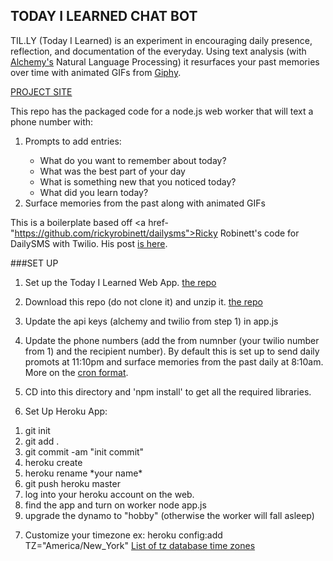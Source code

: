 ## TODAY I LEARNED CHAT BOT
TIL.LY (Today I Learned) is an experiment in encouraging daily presence, reflection, and documentation of the everyday. Using text analysis (with <a href="http://alchemy.com">Alchemy's</a> Natural Language Processing) it resurfaces your past memories over time with animated GIFs from <a href="http://giphy.com">Giphy<a>.

[PROJECT SITE](http://zeroco.github.io/tilly/)

This repo has the packaged code for a node.js web worker that will text a phone number with:
<ol>
<li>Prompts to add entries:</li>
<ul>
<li>What do you want to remember about today?</li>
<li>What was the best part of your day</li>
<li>What is something new that you noticed today?</li>
<li>What did you learn today?</li>
</ul>
<li>Surface memories from the past along with animated GIFs</li>
</ol>

This is a boilerplate based off <a href-"https://github.com/rickyrobinett/dailysms">Ricky Robinett's code for DailySMS with Twilio</a>. His post <a href="https://www.twilio.com/blog/2014/09/send-daily-sms-reminders-using-firebase-node-js-and-twilio.html">is here</a>.

###SET UP
1) Set up the Today I Learned Web App. [the repo](https://github.com/SongHia/tilly-app-boilerplate)

2) Download this repo (do not clone it) and unzip it. [the repo](https://github.com/SongHia/tilly-app-bot-boilerplate)

3) Update the api keys (alchemy and twilio from step 1) in app.js 

4) Update the phone numbers (add the from numnber (your twilio number from 1) and the recipient number). By default this is set up to send daily promots at 11:10pm and surface memories from the past daily at 8:10am. More on the <a href="http://www.nncron.ru/help/EN/working/cron-format.htm">cron format</a>. 

5) CD into this directory and 'npm install' to get all the required libraries.

6) Set Up Heroku App:
<ol>
<li>git init</li>
<li>git add . </li>
<li>git commit -am "init commit"</li>
<li>heroku create</li>
<li>heroku rename *your name*</li>
<li>git push heroku master</li>
<li>log into your heroku account on the web.</li>
<li>find the app and turn on worker node app.js</li>
<li>upgrade the dynamo to "hobby" (otherwise the worker will fall asleep)</li>
</ol>

7) Customize your timezone
ex: heroku config:add TZ="America/New_York"
<a href="https://en.wikipedia.org/wiki/List_of_tz_database_time_zones">List of tz database time zones</a>
